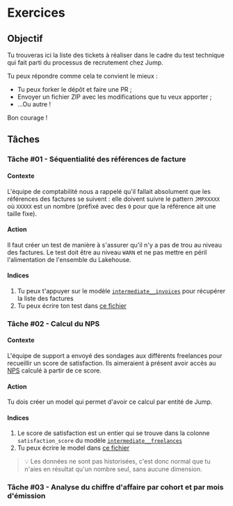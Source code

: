 # Exercices

## Objectif

Tu trouveras ici la liste des tickets à réaliser dans le cadre du test technique qui fait parti du processus de recrutement chez Jump. 

Tu peux répondre comme cela te convient le mieux : 
* Tu peux forker le dépôt et faire une PR ;
* Envoyer un fichier ZIP avec les modifications que tu veux apporter ;
* ...Ou autre ! 

Bon courage !


## Tâches


### Tâche #01 - Séquentialité des références de facture

#### Contexte
L'équipe de comptabilité nous a rappelé qu'il fallait absolument que les références des factures se suivent : elle doivent suivre le pattern `JMPXXXXX` où `XXXXX` est un nombre (préfixé avec des `0` pour que la référence ait une taille fixe).


#### Action
Il faut créer un test de manière à s'assurer qu'il n'y a pas de trou au niveau des factures. Le test doit être au niveau `WARN` et ne pas mettre en péril l'alimentation de l'ensemble du Lakehouse.


#### Indices
1) Tu peux t'appuyer sur le modèle [`intermediate__invoices`](./dbt/models/intermediate/intermediate__invoices.sql) pour récupérer la liste des factures
2) Tu peux écrire ton test dans [ce fichier](./dbt/tests/intermediate/intermediate__invoice_references_should_be_sequential.sql)


### Tâche #02 - Calcul du NPS

#### Contexte
L'équipe de support a envoyé des sondages aux différents freelances pour recueillir un score de satisfaction. 
Ils aimeraient à présent avoir accès au [NPS](https://www.qualtrics.com/fr/gestion-de-l-experience/client/nps/) calculé à partir de ce score.

#### Action
Tu dois créer un model qui permet d'avoir ce calcul par entité de Jump.

#### Indices
1) Le score de satisfaction est un entier qui se trouve dans la colonne `satisfaction_score` du modèle [`intermediate__freelances`](./dbt/models/intermediate/intermediate__freelances.sql#L11)
3) Tu peux écrire le model dans [ce fichier](./dbt/models/marts/kpi/marts__kpi_nps.sql)

> 💡 Les données ne sont pas historisées, c'est donc normal que tu n'aies en résultat qu'un nombre seul, sans aucune dimension.


### Tâche #03 - Analyse du chiffre d'affaire par cohort et par mois d'émission